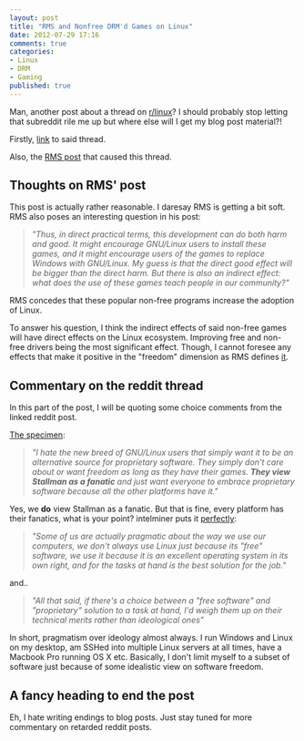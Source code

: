 ```yaml
---
layout: post
title: "RMS and Nonfree DRM'd Games on Linux"
date: 2012-07-29 17:16
comments: true
categories: 
- Linux
- DRM
- Gaming
published: true
---
```

Man, another post about a thread on [r/linux](http://reddit.com/r/linux)? I should probably stop letting that subreddit rile me up but where else will I get my blog post material?!

Firstly, [link](http://www.reddit.com/r/linux/comments/xcf4n/nonfree_drmd_games_on_gnulinux_good_or_bad_by/) to said thread.

Also, the [RMS post](https://www.gnu.org/philosophy/nonfree-games.en.html) that caused this thread.

<!-- more -->

## Thoughts on RMS' post

This post is actually rather reasonable. I daresay RMS is getting a bit soft. RMS also poses an interesting question in his post:

>*"Thus, in direct practical terms, this development can do both harm and good. It might encourage GNU/Linux users to install these games, and it might encourage users of the games to replace Windows with GNU/Linux. My guess is that the direct good effect will be bigger than the direct harm. But there is also an indirect effect: what does the use of these games teach people in our community?"*

RMS concedes that these popular non-free programs increase the adoption of Linux. 

To answer his question, I think the indirect effects of said non-free games will have direct effects on the Linux ecosystem. Improving free and non-free drivers being the most significant effect. Though, I cannot foresee any effects that make it positive in the "freedom" dimension as RMS defines [it](https://www.gnu.org/philosophy/free-sw.html).

## Commentary on the reddit thread

In this part of the post, I will be quoting some choice comments from the linked reddit post.

[The specimen](http://www.reddit.com/r/linux/comments/xcf4n/nonfree_drmd_games_on_gnulinux_good_or_bad_by/c5l682a):

>*"I hate the new breed of GNU/Linux users that simply want it to be an alternative source for proprietary software. They simply don't care about or want freedom as long as they have their games. **They view Stallman as a fanatic** and just want everyone to embrace proprietary software because all the other platforms have it."*

Yes, we **do** view Stallman as a fanatic. But that is fine, every platform has their fanatics, what is your point? intelminer puts it [perfectly](http://www.reddit.com/r/linux/comments/xcf4n/nonfree_drmd_games_on_gnulinux_good_or_bad_by/c5l6qti):

>*"Some of us are actually pragmatic about the way we use our computers, we don't always use Linux just because its "free" software, we use it because it is an excellent operating system in its own right, and for the tasks at hand is the best solution for the job."*

and..

>*"All that said, if there's a choice between a "free software" and "proprietary" solution to a task at hand, I'd weigh them up on their technical merits rather than ideological ones"*

In short, pragmatism over ideology almost always. I run Windows and Linux on my desktop, am SSHed into multiple Linux servers at all times, have a Macbook Pro running OS X etc. Basically, I don't limit myself to a subset of software just because of some idealistic view on software freedom.

## A fancy heading to end the post

Eh, I hate writing endings to blog posts. Just stay tuned for more commentary on retarded reddit posts.
